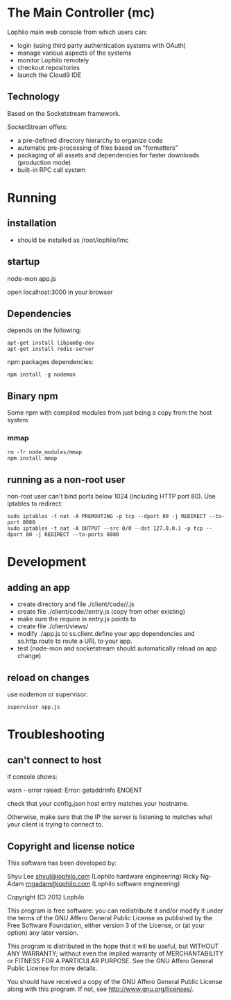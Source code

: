 # The Main Controller (mc)

Lophilo main web console from which users can:

* login (using third party authentication systems with OAuth)
* manage various aspects of the systems
* monitor Lophilo remotely
* checkout repositories
* launch the Cloud9 IDE

## Technology

Based on the Socketstream framework.

SocketStream offers:

* a pre-defined directory hierarchy to organize code
* automatic pre-processing of files based on "formatters"
* packaging of all assets and dependencies for faster downloads (production mode)
* built-in RPC call system

# Running 

## installation

* should be installed as /root/lophilo/lmc

## startup

 node-mon app.js

 open localhost:3000 in your browser

## Dependencies

depends on the following:

	apt-get install libpam0g-dev 
	apt-get install redis-server

npm packages dependencies:

	npm install -g nodemon

## Binary npm

Some npm with compiled modules from just being a copy from the host system.

### mmap 

	rm -fr node_modules/mmap
	npm install mmap

## running as a non-root user

non-root user can't bind ports below 1024 (including HTTP port 80). Use iptables to redirect:

	sudo iptables -t nat -A PREROUTING -p tcp --dport 80 -j REDIRECT --to-port 8080
	sudo iptables -t nat -A OUTPUT --src 0/0 --dst 127.0.0.1 -p tcp --dport 80 -j REDIRECT --to-ports 8080

# Development

## adding an app

* create directory and file ./client/code/<appname>/<appname>.js
* create file ./client/code/<appname>/entry.js (copy from other existing)
* make sure the require in entry.js points to <appname>
* create file ./client/views/<appname>
* modify ./app.js to ss.client.define your app dependencies and ss.http.route to route a URL to your app.
* test (node-mon and socketstream should automatically reload on app change)

## reload on changes

use nodemon or supervisor:

	supervisor app.js

# Troubleshooting

## can't connect to host

if console shows:

   warn  - error raised: Error: getaddrinfo ENOENT

check that your config.json host entry matches your hostname.

Otherwise, make sure that the IP the server is listening to matches what your client is trying to connect to.

## Copyright and license notice

This software has been developed by:

Shyu Lee shyul@lophilo.com (Lophilo hardware engineering)
Ricky Ng-Adam rngadam@lophilo.com (Lophilo software engineering)

Copyright (C) 2012 Lophilo

This program is free software: you can redistribute it and/or modify it under the terms of the GNU Affero General Public License as published by the Free Software Foundation, either version 3 of the License, or (at your option) any later version.

This program is distributed in the hope that it will be useful, but WITHOUT ANY WARRANTY; without even the implied warranty of MERCHANTABILITY or FITNESS FOR A PARTICULAR PURPOSE. See the GNU Affero General Public License for more details.

You should have received a copy of the GNU Affero General Public License along with this program. If not, see http://www.gnu.org/licenses/.